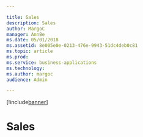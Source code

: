 ```yaml
---

title: Sales
description: Sales
author: MargoC
manager: AnnBe
ms.date: 05/01/2018
ms.assetid: 8e005e0e-0213-476e-9943-51dc4deb0c81
ms.topic: article
ms.prod: 
ms.service: business-applications
ms.technology: 
ms.author: margoc
audience: Admin

---
```


[!include[banner](../../includes/banner.md)]

#  Sales


